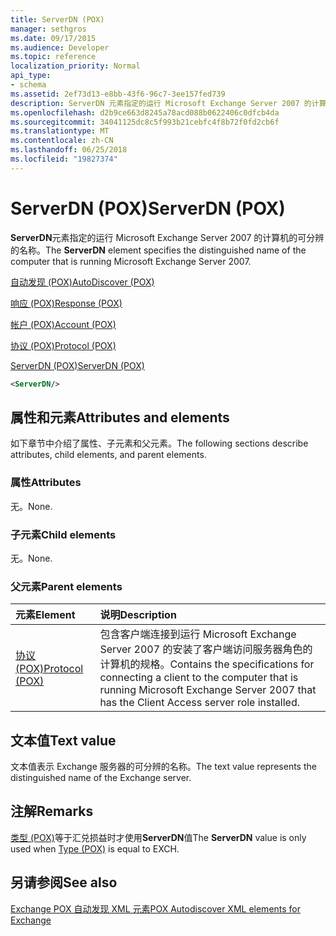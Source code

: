 ```yaml
---
title: ServerDN (POX)
manager: sethgros
ms.date: 09/17/2015
ms.audience: Developer
ms.topic: reference
localization_priority: Normal
api_type:
- schema
ms.assetid: 2ef73d13-e8bb-43f6-96c7-3ee157fed739
description: ServerDN 元素指定的运行 Microsoft Exchange Server 2007 的计算机的可分辨的名称。
ms.openlocfilehash: d2b9ce663d8245a78acd088b0622406c0dfcb4da
ms.sourcegitcommit: 34041125dc8c5f993b21cebfc4f8b72f0fd2cb6f
ms.translationtype: MT
ms.contentlocale: zh-CN
ms.lasthandoff: 06/25/2018
ms.locfileid: "19827374"
---
```

# <a name="serverdn-pox"></a><span data-ttu-id="4731e-103">ServerDN (POX)</span><span class="sxs-lookup"><span data-stu-id="4731e-103">ServerDN (POX)</span></span>

<span data-ttu-id="4731e-104">**ServerDN**元素指定的运行 Microsoft Exchange Server 2007 的计算机的可分辨的名称。</span><span class="sxs-lookup"><span data-stu-id="4731e-104">The **ServerDN** element specifies the distinguished name of the computer that is running Microsoft Exchange Server 2007.</span></span> 
  
[<span data-ttu-id="4731e-105">自动发现 (POX)</span><span class="sxs-lookup"><span data-stu-id="4731e-105">AutoDiscover (POX)</span></span>](autodiscover-pox.md)
  
[<span data-ttu-id="4731e-106">响应 (POX)</span><span class="sxs-lookup"><span data-stu-id="4731e-106">Response (POX)</span></span>](response-pox.md)
  
[<span data-ttu-id="4731e-107">帐户 (POX)</span><span class="sxs-lookup"><span data-stu-id="4731e-107">Account (POX)</span></span>](account-pox.md)
  
[<span data-ttu-id="4731e-108">协议 (POX)</span><span class="sxs-lookup"><span data-stu-id="4731e-108">Protocol (POX)</span></span>](protocol-pox.md)
  
[<span data-ttu-id="4731e-109">ServerDN (POX)</span><span class="sxs-lookup"><span data-stu-id="4731e-109">ServerDN (POX)</span></span>](serverdn-pox.md)
  
```xml
<ServerDN/>
```

## <a name="attributes-and-elements"></a><span data-ttu-id="4731e-110">属性和元素</span><span class="sxs-lookup"><span data-stu-id="4731e-110">Attributes and elements</span></span>

<span data-ttu-id="4731e-111">如下章节中介绍了属性、子元素和父元素。</span><span class="sxs-lookup"><span data-stu-id="4731e-111">The following sections describe attributes, child elements, and parent elements.</span></span>
  
### <a name="attributes"></a><span data-ttu-id="4731e-112">属性</span><span class="sxs-lookup"><span data-stu-id="4731e-112">Attributes</span></span>

<span data-ttu-id="4731e-113">无。</span><span class="sxs-lookup"><span data-stu-id="4731e-113">None.</span></span>
  
### <a name="child-elements"></a><span data-ttu-id="4731e-114">子元素</span><span class="sxs-lookup"><span data-stu-id="4731e-114">Child elements</span></span>

<span data-ttu-id="4731e-115">无。</span><span class="sxs-lookup"><span data-stu-id="4731e-115">None.</span></span>
  
### <a name="parent-elements"></a><span data-ttu-id="4731e-116">父元素</span><span class="sxs-lookup"><span data-stu-id="4731e-116">Parent elements</span></span>

|<span data-ttu-id="4731e-117">**元素**</span><span class="sxs-lookup"><span data-stu-id="4731e-117">**Element**</span></span>|<span data-ttu-id="4731e-118">**说明**</span><span class="sxs-lookup"><span data-stu-id="4731e-118">**Description**</span></span>|
|:-----|:-----|
|[<span data-ttu-id="4731e-119">协议 (POX)</span><span class="sxs-lookup"><span data-stu-id="4731e-119">Protocol (POX)</span></span>](protocol-pox.md) <br/> |<span data-ttu-id="4731e-120">包含客户端连接到运行 Microsoft Exchange Server 2007 的安装了客户端访问服务器角色的计算机的规格。</span><span class="sxs-lookup"><span data-stu-id="4731e-120">Contains the specifications for connecting a client to the computer that is running Microsoft Exchange Server 2007 that has the Client Access server role installed.</span></span>  <br/> |
   
## <a name="text-value"></a><span data-ttu-id="4731e-121">文本值</span><span class="sxs-lookup"><span data-stu-id="4731e-121">Text value</span></span>

<span data-ttu-id="4731e-122">文本值表示 Exchange 服务器的可分辨的名称。</span><span class="sxs-lookup"><span data-stu-id="4731e-122">The text value represents the distinguished name of the Exchange server.</span></span>
  
## <a name="remarks"></a><span data-ttu-id="4731e-123">注解</span><span class="sxs-lookup"><span data-stu-id="4731e-123">Remarks</span></span>

<span data-ttu-id="4731e-124">[类型 (POX)](type-pox.md)等于汇兑损益时才使用**ServerDN**值</span><span class="sxs-lookup"><span data-stu-id="4731e-124">The **ServerDN** value is only used when [Type (POX)](type-pox.md) is equal to EXCH.</span></span> 
  
## <a name="see-also"></a><span data-ttu-id="4731e-125">另请参阅</span><span class="sxs-lookup"><span data-stu-id="4731e-125">See also</span></span>



[<span data-ttu-id="4731e-126">Exchange POX 自动发现 XML 元素</span><span class="sxs-lookup"><span data-stu-id="4731e-126">POX Autodiscover XML elements for Exchange</span></span>](pox-autodiscover-xml-elements-for-exchange.md)

